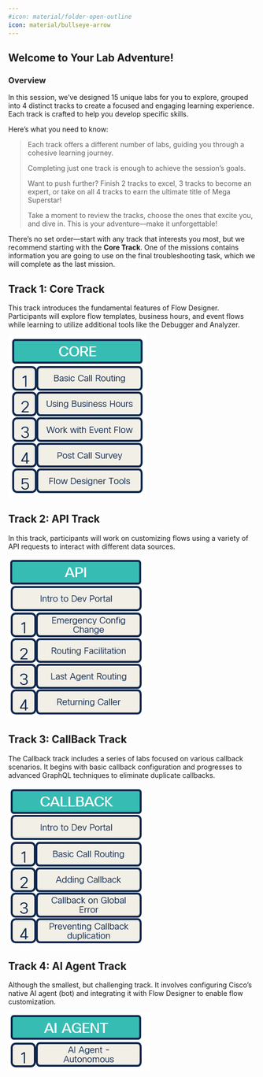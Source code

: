 ```yaml
---
#icon: material/folder-open-outline
icon: material/bullseye-arrow
---
```


## Welcome to Your Lab Adventure!

### Overview
In this session, we’ve designed 15 unique labs for you to explore, grouped into 4 distinct tracks to create a focused and engaging learning experience. Each track is crafted to help you develop specific skills.

Here’s what you need to know:

  > Each track offers a different number of labs, guiding you through a cohesive learning journey.
  >
  > Completing just one track is enough to achieve the session’s goals.
  > 
  > Want to push further? Finish 2 tracks to excel, 3 tracks to become an expert, or take on all 4 tracks to earn the ultimate title of Mega Superstar!
  >
  > Take a moment to review the tracks, choose the ones that excite you, and dive in. This is your adventure—make it unforgettable!

There’s no set order—start with any track that interests you most, but we recommend starting with the **Core Track**. One of the missions contains information you are going to use on the final troubleshooting task, which we will complete as the last mission.

## Track 1: Core Track

This track introduces the fundamental features of Flow Designer. Participants will explore flow templates, business hours, and event flows while learning to utilize additional tools like the Debugger and Analyzer.

![profiles](../graphics/overview/CoreTrack.png)

## Track 2: API Track

In this track, participants will work on customizing flows using a variety of API requests to interact with different data sources.

![profiles](../graphics/overview/APITrack.png)

## Track 3: CallBack Track

The Callback track includes a series of labs focused on various callback scenarios. It begins with basic callback configuration and progresses to advanced GraphQL techniques to eliminate duplicate callbacks.

![profiles](../graphics/overview/CallBackTrack.png)

## Track 4: AI Agent Track

Although the smallest, but challenging track. It involves configuring Cisco’s native AI agent (bot) and integrating it with Flow Designer to enable flow customization.

![profiles](../graphics/overview/AITrack.png)


<script src='../template_assets/load.js'><script>